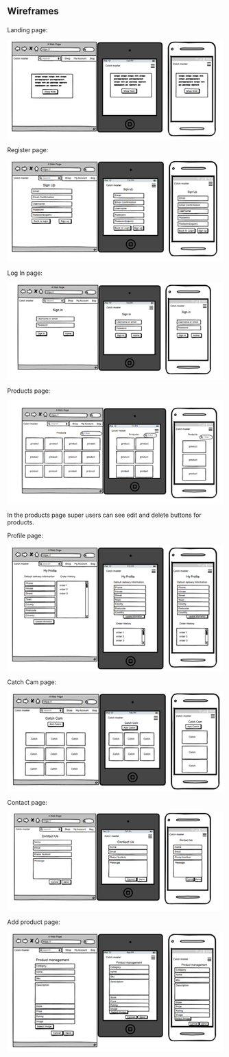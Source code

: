 ## Wireframes

###

Landing page:

![Landing Page](media/wireframe/home-wire.PNG)

Register page:

![Register Page](media/wireframe/reg-wire.PNG)

Log In page:

![Login Page](media/wireframe/login-wire.PNG)

Products page:

![Products Page](media/wireframe/prod-wire.PNG)

In the products page super users can see edit and delete buttons for products.

Profile page:

![Profile Page](media/wireframe/profile-wire.PNG)

Catch Cam page:

![Catchcam Page](media/wireframe/catch-wire.PNG)

Contact page:

![Contact Page](media/wireframe/contact-wire.PNG)

Add product page:

![Landing Page](media/wireframe/admin-wire.PNG)